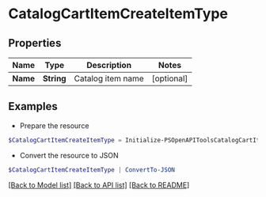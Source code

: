 # CatalogCartItemCreateItemType
## Properties

Name | Type | Description | Notes
------------ | ------------- | ------------- | -------------
**Name** | **String** | Catalog item name | [optional] 

## Examples

- Prepare the resource
```powershell
$CatalogCartItemCreateItemType = Initialize-PSOpenAPIToolsCatalogCartItemCreateItemType  -Name null
```

- Convert the resource to JSON
```powershell
$CatalogCartItemCreateItemType | ConvertTo-JSON
```

[[Back to Model list]](../README.md#documentation-for-models) [[Back to API list]](../README.md#documentation-for-api-endpoints) [[Back to README]](../README.md)

